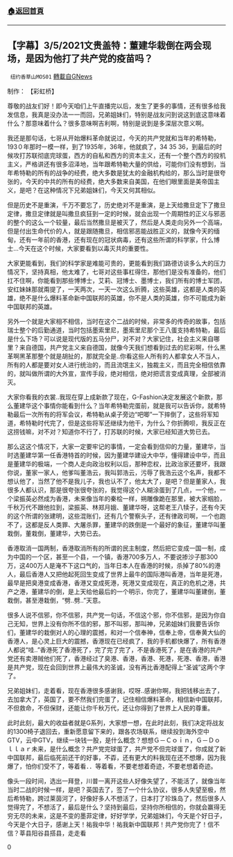 ###  [:house:返回首頁](https://github.com/ourhimalayas/txt)
---

## 【字幕】3/5/2021文贵盖特：董建华栽倒在两会现场，是因为他打了共产党的疫苗吗？
` 纽约香草山MOS01` [轉載自GNews](https://gnews.org/zh-hans/952959/)

制作： 【彩虹桥】



尊敬的战友们好！即今天咱们上午直播完以后，发生了更多的事情，还有很多给我发信息，我真是没办法一一而回，兄弟姐妹们，特别是战友问到说这到底这意味着什么？那意味着什么？很多意味啊吉利啊，特别是说到是多深层次意义啊。

我还是那句话，七哥从开始爆料革命就说过，今天的共产党就和当年的希特勒，193０年那时一模一样，到了1935年，36年，他就疯了，34 35 36，到最后的时候攻打苏联彻底完球蛋，西方的自私和西方的资本主义，还有一个整个西方的投机主义，严格讲还有很多沼泽地，当年跟希特勒大量的供给，可能你们没有想到，当年希特勒的所有的战争的经费，绝大多数是犹太的金融机构给的，那么当时是很夸张的，今天的中共的所有的经费，绝大多数来自美国，在他们眼里面是美帝国主义，是吧？在这种情况下兄弟姐妹们，今天又何其相似。

但是历史不是重演，千万不要忘了，历史绝对不是重演，是上天给撒旦定下了撒旦定律，撒旦定律就是叫撒旦疯狂到一定的时候，就会出现一个周期性的正义与邪恶的整个的这么一个较量，最后当然撒旦是被灭了，然后是人类走向另外一个高端，但是付出生命代价的人，就是跟随撒旦，相信邪恶能战胜正义的，就像今天的缅甸，还有一年前的香港，还有现在的冠状病毒，还有这些所谓的科学家，什么博士…今天在这个时候，大家要看到以毒灭共的重要性。

大家更能看到，我们的科学家是难能可贵的，更能看到我们路德访谈多么大的压力情况下，坚持真相，他太难了，七哥对这些事杠得住，那他们是没有准备的，他们扛不住啊，你能看到那些博博士，艾莉、冠博士、墨博士，我们所有的博士军团，安红妹妹那就甭提了，一天两次，一天一次这么折腾，这些英雄，这都是人类的英雄，绝不是什么爆料革命新中国联邦的英雄，你不是人类的英雄，你不可能成为新中国联邦的英雄。

另外一个就是大家相不相信，当时在这个二战的时候，非常多的传奇的故事，包括瑞士整个的后勤通道，当时包括墨索里尼，墨索里尼那个王八蛋支持希特勒，最后是什么下场？可以说是现代版的五马分尸，对不对？大家记住，社会主义来自哪里？来自德国，共产党主义来自德国，就像今天我们想看到过去的尼彩啊，什么黑革啊黑革那整个就是胡扯的，那就完全是..你看这些人所有的人都拿女人不当人，所有的人都是要对女人进行统治的，而且流氓主义，独裁主义，而且完全相信依靠的，就叫做所谓的大外宣，宣传手段，绝对相信，绝对把谎言变成真理，全部被消灭。

大家你看我的衣裳..我现在穿上成新款了现在，G-Fashion决定发展这个新款，那么董建华这个事情你能看到什么？当年希特勒完蛋前，就是我可以告诉你，就希特勒最后一次所有的将军会议，希特勒从桌子旁边“吧唧”一下摔倒了，这些将军知道，希特勒时代完了，但是这些将军还继续为他干，为什么？你折腾呗，我反正在这捞钱嘛，对不对？知道你不行了，打苏联的时候，大家已经知道大势已去。

那么这这个情况下，大家一定要牢记的事情，一定会看到信仰的力量，董建华，当时选董建华第一任香港特首的时候，因为董建华建设大中华，懂得建设中华，而且是董建华的极端，一个商人走向政治权利以后，那种恋权，比政治家还要坏，我跟你说，董家一家人，他爹叫董浩云，我叫郭浩云，污辱了我浩云这个名声，我都不想认他了，当然了他不是我儿子，我也认不了，他太大了，是吧？但是董家人，我很多人都认识，那是很夸张很夸张的，我觉得这个人糊涂蛋到了几点，一个他，一个梁振英必然成为香港，未来像当年的秦桧一样，朔雕像跪在那里，被大家帼脸，千秋万代不跟他拉到，梁振英、林郑月娥、董建华呀，这帮老王八犊子，还有今天的这个所谓的张建明，这些混账们，还有几个警察头子，还有律政司啊，一个也跑不了，这都是反人类罪、大屠杀罪，董建华的跌倒是一个最好的象征，董建华叫董栽倒，董栽倒，董建华，大势已去。

香港取消一国两制，香港取消所有的所谓的民主制度，然后把它变成一国一制，成为中国的一个区，甚至一个县，一个镇，香港700多万人，不要说掺沙子那300万，这400万人是淹不下这口气的，当年日本人在香港的时候，杀掉了80%的港人，最后香港人又把他起死回生变成了世界上最牛的国际港叫香港，当年是死港，最早是把臭港变成香港，香港又变成死港，死港又变成现在，真正的危机之港，共产之港，董建华的倒，是上天给他最后的一个明示，你完了，董建华叫董建倒，董栽倒，甚至港栽倒，“劈..劈..”天意。

很多人说不信邪，你不信邪，共产党一句话，不信这个邪，你不信邪，是因为你自己无知，世界上没有你所不信的邪，那不叫邪，那叫神，兄弟姐妹们我要告诉你们，董建华的栽倒对人的心理的震撼，和对一个信奉神，信奉上帝，信奉黄大仙的香港人，是心灵上巨大的震撼，香港现在已经疯了，我的手机都快爆了，所有香港人都说“哇..”香港死了香港死了，完了完了完了，不是香港死了，是在香港的共产党还有卖港贼他们死了，香港经过了臭港、香港，香港、死港，死港、香港，香港是共产党，现在会回到世界上最伟大的圣诚，没有再比香港配得上“圣诚”这两个字了。

兄弟姐妹们，走着看，现在香港很多感谢我，哎呀..感谢你啊，我把钱移出去了，去加拿大了，英国了，要不然我们完蛋了，记住相信爆料革命，相信新中国联邦，不但救命，不但保财，还能让你千秋万代，还让你得到了世界上人民的尊重。

此时此刻，最大的收益者就是G系列，大家想一想，在此时此刻，我们决定将战友的1300椅子退回去，重新愿意留下来的，跟各农场联系，继续投到海外空中GTV，云中GTV，继续一块钱一股，是什么概念？想想Ｇ－Ｃｏｉｎ，Ｇ－Ｄｏｌｌａｒ未来，是什么概念？共产党完球蛋了，共产党不但完球蛋了，你成就了新中国联邦，最后临死前还干的好事，不孬，还有更大的料我现在还不想爆，因为我爆了，怕你们受不了，等着看．．等着看，不要老想着奇迹，不要老想着奇迹。

像头一段时间，选出一拜登，川普一离开这些人好像失望了，不能活了，就像当年当时二战的时候一样，是吧？英国去了，签了一个什么协议，很多人失望至极，然后希特勒，跨过莱茵河了，好像好多人不想活了，日本打了珍珠岛了，然后很多人觉得完了，不想活了，最后是什么？坚持到最后，坚持你所相信的，你就会赢得无穷无尽的未来，这是不变的墨菲定律，好好学学，兄弟姐妹们，今天是个好日子，今天是个大日子，感谢上天！祐我中华！祐我新中国联邦！共产党你完了！信不信？莘县阳谷县搭县，走走看

0
